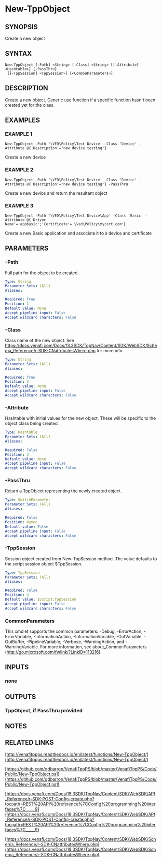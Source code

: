 # New-TppObject

## SYNOPSIS
Create a new object

## SYNTAX

```
New-TppObject [-Path] <String> [-Class] <String> [[-Attribute] <Hashtable>] [-PassThru]
 [[-TppSession] <TppSession>] [<CommonParameters>]
```

## DESCRIPTION
Create a new object. 
Generic use function if a specific function hasn't been created yet for the class.

## EXAMPLES

### EXAMPLE 1
```
New-TppObject -Path '\VED\Policy\Test Device' -Class 'Device' -Attribute @{'Description'='new device testing'}
```

Create a new device

### EXAMPLE 2
```
New-TppObject -Path '\VED\Policy\Test Device' -Class 'Device' -Attribute @{'Description'='new device testing'} -PassThru
```

Create a new device and return the resultant object

### EXAMPLE 3
```
New-TppObject -Path '\VED\Policy\Test Device\App' -Class 'Basic' -Attribute @{'Driver Name'='appbasic';'Certificate'='\Ved\Policy\mycert.com'}
```

Create a new Basic application and associate it to a device and certificate

## PARAMETERS

### -Path
Full path for the object to be created.

```yaml
Type: String
Parameter Sets: (All)
Aliases:

Required: True
Position: 1
Default value: None
Accept pipeline input: False
Accept wildcard characters: False
```

### -Class
Class name of the new object.
See https://docs.venafi.com/Docs/18.3SDK/TopNav/Content/SDK/WebSDK/Schema_Reference/r-SDK-CNattributesWhere.php for more info.

```yaml
Type: String
Parameter Sets: (All)
Aliases:

Required: True
Position: 2
Default value: None
Accept pipeline input: False
Accept wildcard characters: False
```

### -Attribute
Hashtable with initial values for the new object. 
These will be specific to the object class being created.

```yaml
Type: Hashtable
Parameter Sets: (All)
Aliases:

Required: False
Position: 3
Default value: None
Accept pipeline input: False
Accept wildcard characters: False
```

### -PassThru
Return a TppObject representing the newly created object.

```yaml
Type: SwitchParameter
Parameter Sets: (All)
Aliases:

Required: False
Position: Named
Default value: False
Accept pipeline input: False
Accept wildcard characters: False
```

### -TppSession
Session object created from New-TppSession method. 
The value defaults to the script session object $TppSession.

```yaml
Type: TppSession
Parameter Sets: (All)
Aliases:

Required: False
Position: 4
Default value: $Script:TppSession
Accept pipeline input: False
Accept wildcard characters: False
```

### CommonParameters
This cmdlet supports the common parameters: -Debug, -ErrorAction, -ErrorVariable, -InformationAction, -InformationVariable, -OutVariable, -OutBuffer, -PipelineVariable, -Verbose, -WarningAction, and -WarningVariable. For more information, see about_CommonParameters (http://go.microsoft.com/fwlink/?LinkID=113216).

## INPUTS

### none
## OUTPUTS

### TppObject, if PassThru provided
## NOTES

## RELATED LINKS

[http://venafitppps.readthedocs.io/en/latest/functions/New-TppObject/](http://venafitppps.readthedocs.io/en/latest/functions/New-TppObject/)

[https://github.com/gdbarron/VenafiTppPS/blob/master/VenafiTppPS/Code/Public/New-TppObject.ps1](https://github.com/gdbarron/VenafiTppPS/blob/master/VenafiTppPS/Code/Public/New-TppObject.ps1)

[https://docs.venafi.com/Docs/18.3SDK/TopNav/Content/SDK/WebSDK/API_Reference/r-SDK-POST-Config-create.php?tocpath=REST%20API%20reference%7CConfig%20programming%20interfaces%7C_____9](https://docs.venafi.com/Docs/18.3SDK/TopNav/Content/SDK/WebSDK/API_Reference/r-SDK-POST-Config-create.php?tocpath=REST%20API%20reference%7CConfig%20programming%20interfaces%7C_____9)

[https://docs.venafi.com/Docs/18.3SDK/TopNav/Content/SDK/WebSDK/Schema_Reference/r-SDK-CNattributesWhere.php](https://docs.venafi.com/Docs/18.3SDK/TopNav/Content/SDK/WebSDK/Schema_Reference/r-SDK-CNattributesWhere.php)

